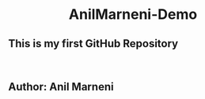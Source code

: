 <h1><center>AnilMarneni-Demo</center></h1>
<h2>This is my first GitHub Repository</h2>
<br>
<h2>Author: Anil Marneni</h2>
